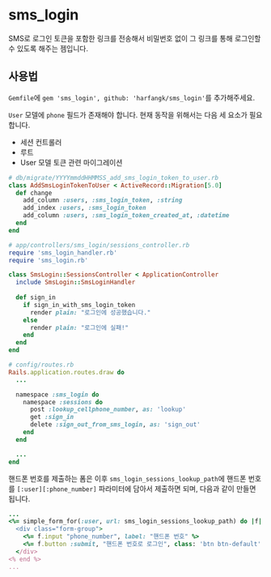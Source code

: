 # sms_login

SMS로 로그인 토큰을 포함한 링크를 전송해서 비밀번호 없이 그 링크를 통해
로그인할 수 있도록 해주는 젬입니다.

## 사용법

`Gemfile`에 `gem 'sms_login', github: 'harfangk/sms_login'`를 추가해주세요.

`User` 모델에 `phone` 필드가 존재해야 합니다. 현재 동작을 위해서는 다음 세 요소가 필요합니다.

* 세션 컨트롤러 
* 루트 
* User 모델 토큰 관련 마이그레이션 

```ruby
# db/migrate/YYYYmmddHHMMSS_add_sms_login_token_to_user.rb
class AddSmsLoginTokenToUser < ActiveRecord::Migration[5.0]
  def change
    add_column :users, :sms_login_token, :string
    add_index :users, :sms_login_token
    add_column :users, :sms_login_token_created_at, :datetime
  end
end

# app/controllers/sms_login/sessions_controller.rb
require 'sms_login_handler.rb'
require 'sms_login.rb'

class SmsLogin::SessionsController < ApplicationController
  include SmsLogin::SmsLoginHandler
  
  def sign_in
    if sign_in_with_sms_login_token
      render plain: "로그인에 성공했습니다."
    else
      render plain: "로그인에 실패!"
    end
  end
end

# config/routes.rb
Rails.application.routes.draw do
  ...

  namespace :sms_login do
    namespace :sessions do
      post :lookup_cellphone_number, as: 'lookup'
      get :sign_in
      delete :sign_out_from_sms_login, as: 'sign_out'
    end
  end

  ...
end
```

핸드폰 번호를 제출하는 폼은 이후 `sms_login_sessions_lookup_path`에 핸드폰 번호를 `[:user][:phone_number]`
파라미터에 담아서 제출하면 되며, 다음과 같이 만들면 됩니다.

```ruby
...
<%= simple_form_for(:user, url: sms_login_sessions_lookup_path) do |f| %>
  <div class="form-group">
    <%= f.input "phone_number", label: "핸드폰 번호" %>
    <%= f.button :submit, "핸드폰 번호로 로그인", class: 'btn btn-default' %>
  </div>
<% end %>
...
```
